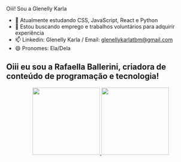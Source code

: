 Oiii! Sou a Glenelly Karla

- 🌱 Atualmente estudando CSS, JavaScript, React e Python
- 👯 Estou buscando emprego e trabalhos voluntários para adquirir experiência
- 📫 Linkedin: Glenelly Karla / Email: glenellykarlatbm@gmail.com
- 😄 Pronomes: Ela/Dela

## Oiii eu sou a Rafaella Ballerini, criadora de conteúdo de programação e tecnologia!
<div align="center">
  <a href="https://github.com/Glenelly">
  <img height="180em" src="https://github-readme-stats.vercel.app/api?username=rafaballerini&show_icons=true&theme=dracula&include_all_commits=true&count_private=true"/>
  <img height="180em" src="https://github-readme-stats.vercel.app/api/top-langs/?username=rafaballerini&layout=compact&langs_count=7&theme=dracula"/>
</div>

